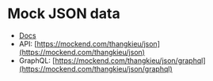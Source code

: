 # Mock JSON data

- [Docs](https://docs.mockend.com)
- API: [https://mockend.com/thangkieu/json](https://mockend.com/thangkieu/json)
- GraphQL: [https://mockend.com/thangkieu/json/graphql](https://mockend.com/thangkieu/json/graphql)
